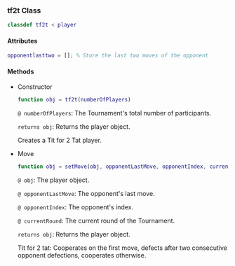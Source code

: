 ### tf2t Class
```matlab
classdef tf2t < player
```
#### Attributes
```matlab
opponentlasttwo = []; % Store the last two moves of the opponent
```
#### Methods
- Constructor
    ```matlab
    function obj = tf2t(numberOfPlayers)
    ```
    `@ numberOfPlayers`: The Tournament's total number of participants.

    `returns obj`: Returns the player object. 
    
    Creates a Tit for 2 Tat player.

- Move
    ```matlab
    function obj = setMove(obj, opponentLastMove, opponentIndex, currentRound)
    ```
    `@ obj`: The player object.

    `@ opponentLastMove`: The opponent's last move.

    `@ opponentIndex`: The opponent's index.

    `@ currentRound`: The current round of the Tournament.
 
    `returns obj`: Returns the player object. 

    Tit for 2 tat: Cooperates on the first move, defects after two consecutive opponent defections, cooperates otherwise.